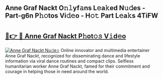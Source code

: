 ## Anne Graf Nackt O𝚗𝚕yf𝚊ns L𝚎a𝚔ed N𝚞𝚍es - Part-g6n P𝚑𝚘tos Vi𝚍𝚎o - H𝚘𝚝 Part L𝚎a𝚔s 4TiFW

# <h2><a href="http://kf1g2g.oniu.top/?m=Anne+Graf+Nackt">🔗👉 🔴 Anne Graf Nackt P𝚑ot𝚘𝚜 V𝚒d𝚎o</a></h2>

[![Anne Graf Nackt Nu𝚍e𝚜](https://i.imgur.com/0qMVB7G.gif)](http://kf1g2g.oniu.top/?m=Anne+Graf+Nackt)
Online innovator and multimedia entertainer Anne Graf Nackt, recognized for disseminating dance and lifestyle information via viral dance routines and compact clips. Selfless humanitarian worker Anne Graf Nackt, famed for their commitment and courage in helping those in need around the world.  

